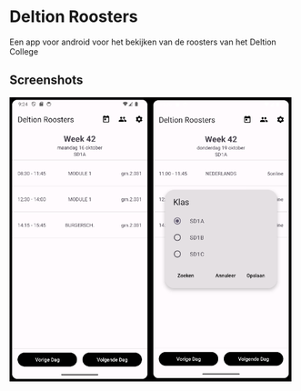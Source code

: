 # Deltion Roosters
Een app voor android voor het bekijken van de roosters van het Deltion College
## Screenshots
<div class="screenshots" style="display: flex;">
  <img src="https://github.com/WBRK-dev/deltion-roosters/blob/e42834484ad13077108afbdaca5fee05abef6aae/pictures/Screenshot_20231015_212453.png" style="height: 500px;">
  <img src="https://github.com/WBRK-dev/deltion-roosters/blob/4cf1dcbf4b00d2af90b1733b5531740dcd603cb6/pictures/Screenshot_20231021_102657.png" style="height: 500px;">
</div>
